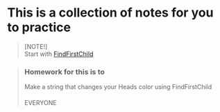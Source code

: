 # This is a collection of notes for you to practice <br />
 > [NOTE!]\
 > Start with
 > [FindFirstChild](https://github.com/Shimjapi/Notes/blob/main/FindFirstChild/All.lua)

 > ### Homework for this is to
 > Make a string that changes your Heads color using FindFirstChild
 > ####
 > EVERYONE
 > ####
